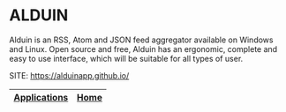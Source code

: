 # ALDUIN

 Alduin is an RSS, Atom and JSON feed aggregator available on Windows and Linux. Open source and free, Alduin has an ergonomic, complete and easy to use interface, which will be suitable for all types of user.
 
 SITE: https://alduinapp.github.io/

 | [Applications](https://portable-linux-apps.github.io/apps.html) | [Home](https://portable-linux-apps.github.io)
 | --- | --- |
